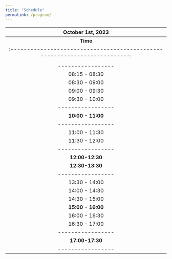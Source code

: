 ```yaml
---
title: "Schedule"
permalink: /program/
---
```


<!--Concerning different [time zones](https://www.worldtimebuddy.com/?qm=1&lid=8,1816670,2988507,2643743&h=1816670&date=2021-6-4&sln=9-18&hf=1), please check the **same** program in: [CEST time (GMT +2)]({{ "/program-cest/"}}){: .btn .btn--success .btn--medium} or [PDT Time]({{ "/program-pdt/"}}){: .btn .btn--success .btn--medium}. -->


| **October 1st, 2023**                                      |
| :-------------------------------------------------------------------------:|
| **Time** | **Speaker**          | **Organization** |                   **Title**                                      |
| :-------------------------------------------------------------------------:|
|  |**Session One:**| |
| -----------------| -----------------|------------- | :-------------------------------------------------------------:|
| 08:15 - 08:30 | Organizers  | |  Model predictive control based on 3D ZMP manipulation                                                             |
| 08:30 - 09:00 | [Tomomichi Sugihara](/zhidao)  | Omron Corporation|  Model predictive control based on 3D ZMP manipulation                                                             |
| 09:00 - 09:30 | [Shi Fan](/fan/)  | ETH Zurich|  Reference-based vs Reference-free Learning Bipedal Motor Skills via Assistive Force Curricula                                                             |
| 09:30 - 10:00    |  [Luis Sentis](/sentis/)|  University of Texas at Austin |  From Model-Based Whole-Body Control to Humanoid Legged Manipulation using Machine Learning|
| -----------------| -----------------|------------- | :-------------------------------------------------------------: |
|  **10:00 - 11:00** |  |**Coffee Break** |
| -----------------| -----------------|------------- | :-------------------------------------------------------------: |
| 11:00 - 11:30    |  [Carlos Mastalli](/carlos/) |   Heriot-Watt University| Agile and perceptive locomotion in legged robots: a top-down approach                                                             |
| 11:30 - 12:00    | [Sven Behnke](/behnke/) <br/> [Grzegorz Ficht](/ficht/)| University of Bonn | Direct Centroidal Control for Balanced Humanoid Locomotion |
| -----------------| -----------------|------------- | :-------------------------------------------------------------: |
| **12:00-12:30**  |           | **Summary & Panel Discussion** |                                                         |
| **12:30-13:30**  |           | **Lunch**          |  |                                                         |
| -----------------| -----------------|------------- | :-------------------------------------------------------------:|
| 13:30 - 14:00    | [Johannes Englsberger](/johannes/)| German Aerospace Center (DLR)|Centroidal Angular Momentum Approximation and Control for humanoid locomotion| 
| 14:00 - 14:30    | [Serena Ivaldi](/ivaldi/)| The National Institute for Research <br/>in Digital Science and Technology (INRIA)| Anticipatory Control: Using Prediction of Intended Movement for Control  |
| 14:30 - 15:00    | [Yan Gu](/yan/)     |Purdue University | State Estimation and Control of Underactuated Humanoid Walking on a Nonstationary Surface|
| **15:00 - 16:00**|    |  **Coffee Break & Outreach Event** | 
| 16:00 - 16:30    | [Bike Zhang](/bike/)| UC Berkely|    Learning Humanoid Locomotion with Transformers|
| 16:30 - 17:00    | [Alphonsus Antwi Adu-Bredu](/aab/)    |  University of Michigan     |  Exploring Kinodynamic Fabrics for Fast, Reactive Whole-Body Control of Underactuated Humanoid Robots |
| -----------------| -----------------|------------- | :-------------------------------------------------------------:|
| **17:00-17:30**  |           | **Summary & Panel discussion**          | 
| -----------------| -----------------|------------- | :-------------------------------------------------------------:|

